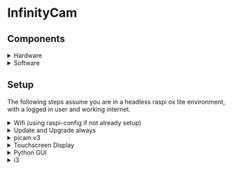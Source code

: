 # InfinityCam

## Components

<details>
<summary>Hardware</summary>

- Raspberry Pi 3b+ (or 4)
- Raspberry Pi Camera Module V3 (or any compatible camera module)
- 3.5" Touchscreen Display compatible with Raspberry Pi (or any compatible display)

Other common components such as a power supply, microSD card, keyboard, mouse, hdmi display etc.
</details>

<details>
<summary>Software</summary>

- Raspbian OS (or any linux based OS). I am running a headless version of Raspi OS Lite, with xorg and i3 setup to auto run a python kivy app on running startx and stop i3 on pressing `mod+x`
- Python3
- i3wm
- Xorg

</details>

## Setup

The following steps assume you are in a headless raspi os lite environment, with a logged in user and working internet.

<details>
<summary>Wifi (using raspi-config if not already setup)</summary>
    
```bash
sudo raspi-config
```

- Select Network Options
- Select Wi-fi
- Enter your SSID and password

</details>

<details>
<summary>Update and Upgrade always</summary>

```bash
sudo apt update
sudo apt upgrade
```

</details>

<details>
<summary>picam v3</summary>

Connect the camera module to the camera port using the ribbon cable.

No setup needed for 3b+.

pi 4: TBA

</details>

<details>
<summary>Touchscreen Display</summary>

TBA

</details>

<details>
<summary>Python GUI</summary>

```bash
cd gui
python3 -m venv venv
source venv/bin/activate
venv/bin/python3 -m pip install -r requirements.txt
venv/bin/python3 -m python3 main.py # will start the GUI in fullscreen if an xorg display is available
```

</details>

<details>
<summary>i3</summary>

Add this to the end of your i3 config file (usually located at ~/.config/i3/config)

```bash
bindsym $mod+x exec "i3-msg exit" # to stop the gui and exit i3
exec_always --no-startup-id python3 ~/camera.py # autostarts the gui when i3 starts
```

To autostart i3 on boot, add a  cronjob (not recommended for dev setups)

```bash
crontab -e
```
and add `@reboot startx`

</details>
